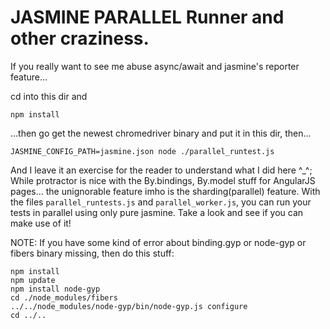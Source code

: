 # JASMINE PARALLEL Runner and other craziness.

If you really want to see me abuse async/await and jasmine's reporter feature...



cd into this dir and 

```
npm install
```

...then go get the newest chromedriver binary and put it in this dir, then...

```
JASMINE_CONFIG_PATH=jasmine.json node ./parallel_runtest.js 
```

And I leave it an exercise for the reader to understand what I did here ^_^;
While protractor is nice with the By.bindings, By.model stuff for AngularJS pages... the unignorable feature imho is the sharding(parallel) feature. With the files <code>parallel_runtests.js</code> and <code>parallel_worker.js</code>, you can run your tests in parallel using only pure jasmine. Take a look and see if you can make use of it!

NOTE: If you have some kind of error about binding.gyp or node-gyp or fibers binary missing, then do this stuff: 
```
npm install
npm update
npm install node-gyp
cd ./node_modules/fibers
../../node_modules/node-gyp/bin/node-gyp.js configure
cd ../..
```

